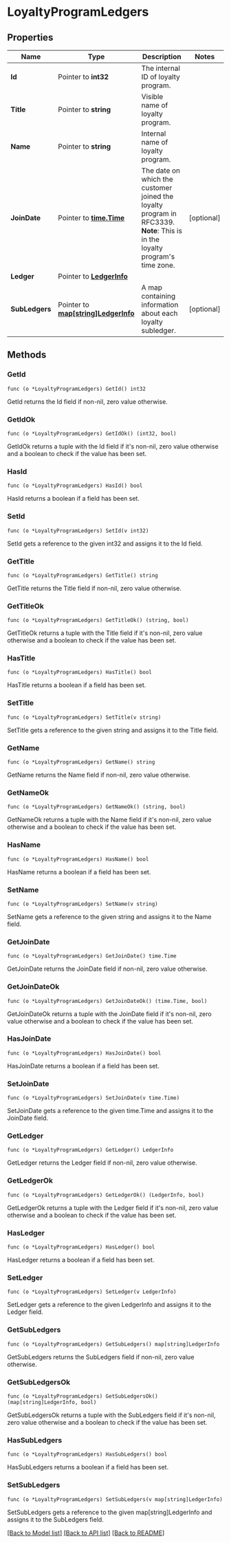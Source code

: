 # LoyaltyProgramLedgers

## Properties

Name | Type | Description | Notes
------------ | ------------- | ------------- | -------------
**Id** | Pointer to **int32** | The internal ID of loyalty program. | 
**Title** | Pointer to **string** | Visible name of loyalty program. | 
**Name** | Pointer to **string** | Internal name of loyalty program. | 
**JoinDate** | Pointer to [**time.Time**](time.Time.md) | The date on which the customer joined the loyalty program in RFC3339.  **Note**: This is in the loyalty program&#39;s time zone.  | [optional] 
**Ledger** | Pointer to [**LedgerInfo**](LedgerInfo.md) |  | 
**SubLedgers** | Pointer to [**map[string]LedgerInfo**](LedgerInfo.md) | A map containing information about each loyalty subledger. | [optional] 

## Methods

### GetId

`func (o *LoyaltyProgramLedgers) GetId() int32`

GetId returns the Id field if non-nil, zero value otherwise.

### GetIdOk

`func (o *LoyaltyProgramLedgers) GetIdOk() (int32, bool)`

GetIdOk returns a tuple with the Id field if it's non-nil, zero value otherwise
and a boolean to check if the value has been set.

### HasId

`func (o *LoyaltyProgramLedgers) HasId() bool`

HasId returns a boolean if a field has been set.

### SetId

`func (o *LoyaltyProgramLedgers) SetId(v int32)`

SetId gets a reference to the given int32 and assigns it to the Id field.

### GetTitle

`func (o *LoyaltyProgramLedgers) GetTitle() string`

GetTitle returns the Title field if non-nil, zero value otherwise.

### GetTitleOk

`func (o *LoyaltyProgramLedgers) GetTitleOk() (string, bool)`

GetTitleOk returns a tuple with the Title field if it's non-nil, zero value otherwise
and a boolean to check if the value has been set.

### HasTitle

`func (o *LoyaltyProgramLedgers) HasTitle() bool`

HasTitle returns a boolean if a field has been set.

### SetTitle

`func (o *LoyaltyProgramLedgers) SetTitle(v string)`

SetTitle gets a reference to the given string and assigns it to the Title field.

### GetName

`func (o *LoyaltyProgramLedgers) GetName() string`

GetName returns the Name field if non-nil, zero value otherwise.

### GetNameOk

`func (o *LoyaltyProgramLedgers) GetNameOk() (string, bool)`

GetNameOk returns a tuple with the Name field if it's non-nil, zero value otherwise
and a boolean to check if the value has been set.

### HasName

`func (o *LoyaltyProgramLedgers) HasName() bool`

HasName returns a boolean if a field has been set.

### SetName

`func (o *LoyaltyProgramLedgers) SetName(v string)`

SetName gets a reference to the given string and assigns it to the Name field.

### GetJoinDate

`func (o *LoyaltyProgramLedgers) GetJoinDate() time.Time`

GetJoinDate returns the JoinDate field if non-nil, zero value otherwise.

### GetJoinDateOk

`func (o *LoyaltyProgramLedgers) GetJoinDateOk() (time.Time, bool)`

GetJoinDateOk returns a tuple with the JoinDate field if it's non-nil, zero value otherwise
and a boolean to check if the value has been set.

### HasJoinDate

`func (o *LoyaltyProgramLedgers) HasJoinDate() bool`

HasJoinDate returns a boolean if a field has been set.

### SetJoinDate

`func (o *LoyaltyProgramLedgers) SetJoinDate(v time.Time)`

SetJoinDate gets a reference to the given time.Time and assigns it to the JoinDate field.

### GetLedger

`func (o *LoyaltyProgramLedgers) GetLedger() LedgerInfo`

GetLedger returns the Ledger field if non-nil, zero value otherwise.

### GetLedgerOk

`func (o *LoyaltyProgramLedgers) GetLedgerOk() (LedgerInfo, bool)`

GetLedgerOk returns a tuple with the Ledger field if it's non-nil, zero value otherwise
and a boolean to check if the value has been set.

### HasLedger

`func (o *LoyaltyProgramLedgers) HasLedger() bool`

HasLedger returns a boolean if a field has been set.

### SetLedger

`func (o *LoyaltyProgramLedgers) SetLedger(v LedgerInfo)`

SetLedger gets a reference to the given LedgerInfo and assigns it to the Ledger field.

### GetSubLedgers

`func (o *LoyaltyProgramLedgers) GetSubLedgers() map[string]LedgerInfo`

GetSubLedgers returns the SubLedgers field if non-nil, zero value otherwise.

### GetSubLedgersOk

`func (o *LoyaltyProgramLedgers) GetSubLedgersOk() (map[string]LedgerInfo, bool)`

GetSubLedgersOk returns a tuple with the SubLedgers field if it's non-nil, zero value otherwise
and a boolean to check if the value has been set.

### HasSubLedgers

`func (o *LoyaltyProgramLedgers) HasSubLedgers() bool`

HasSubLedgers returns a boolean if a field has been set.

### SetSubLedgers

`func (o *LoyaltyProgramLedgers) SetSubLedgers(v map[string]LedgerInfo)`

SetSubLedgers gets a reference to the given map[string]LedgerInfo and assigns it to the SubLedgers field.


[[Back to Model list]](../README.md#documentation-for-models) [[Back to API list]](../README.md#documentation-for-api-endpoints) [[Back to README]](../README.md)


